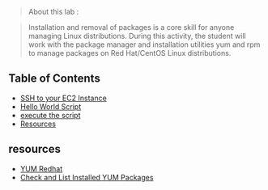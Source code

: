
> About this lab : 

> Installation and removal of packages is a core skill for anyone managing Linux distributions. During this activity, the student will work    with the package manager and installation utilities yum and rpm to manage packages on Red Hat/CentOS Linux distributions.

## Table of Contents
* [SSH to your EC2 Instance](#ssh-to-your-ec2-instance)
* [Hello World Script](#)
* [execute the script](#)
* [Resources](#)




## resources

- [YUM Redhat](https://www.redhat.com/sysadmin/how-manage-packages#:~:text=YUM%20performs%20dependency%20resolution%20when,is%20at%20%2Fetc%2Fyum.)
- [Check and List Installed YUM Packages](https://www.cyberciti.biz/faq/check-list-installed-packages-in-centos-linux/)